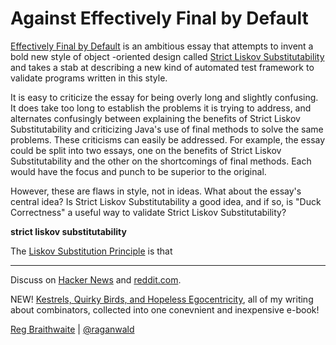Against Effectively Final by Default
===

[Effectively Final by Default][final] is an ambitious essay that attempts to invent a bold new style of object -oriented design called [Strict Liskov Substitutability][liskov] and takes a stab at describing a new kind of automated test framework to validate programs written in this style.

It is easy to criticize the essay for being overly long and slightly confusing. It does take too long to establish the problems it is trying to address, and alternates confusingly between explaining the benefits of Strict Liskov Substitutability and criticizing Java's use of final methods to solve the same problems. These criticisms can easily be addressed. For example, the essay could be split into two essays, one on the benefits of Strict Liskov Substitutability and the other on the shortcomings of final methods. Each would have the focus and punch to be superior to the original.

However, these are flaws in style, not in ideas. What about the essay's central idea? Is Strict Liskov Substitutability a good idea, and if so, is "Duck Correctness" a useful way to validate Strict Liskov Substitutability?

**strict liskov substitutability**

The [Liskov Substitution Principle][sub] is that

----

Discuss on [Hacker News][hn] and [reddit.com][reddit].
  
NEW! [Kestrels, Quirky Birds, and Hopeless Egocentricity](http://leanpub.com/combinators), all of my writing about combinators, collected into one conevnient and inexpensive e-book!

[Reg Braithwaite](http://reginald.braythwayt.com) | [@raganwald](http://twitter.com/raganwald)

[p2p]: http://www.yes-minister.com/ypmseas2b.htm
[raf]: http://weblog.raganwald.com/2006/05/ready-aim-final.html
[leaks]: http://steve-yegge.blogspot.com/2010/07/wikileaks-to-leak-5000-open-source-java.html
[clothes]: http://scifac.ru.ac.za/cspt/hoare.htm
[template]: http://en.wikipedia.org/wiki/Template_method_pattern "Template method pattern - Wikipedia, the free encyclopedia"
[liskov]: http://weblog.raganwald.com/2008/04/is-strictly-equivalent-to.html "IS-STRICTLY-EQUIVALENT-TO-A"
[inference]: http://en.wikipedia.org/wiki/Type_inference "Type inference - Wikipedia, the free encyclopedia"
[elharo]: http://www.elharo.com/ "Elliotte Rusty Harold"
[hn]: http://news.ycombinator.com/item?id=1592556
[reddit]: http://www.reddit.com/r/programming/comments/czlll/final_by_default/
[final]: http://github.com/raganwald/homoiconic/blob/master/2010/08/final.md#readme
[sub]: http://en.wikipedia.org/wiki/Liskov_substitution_principle